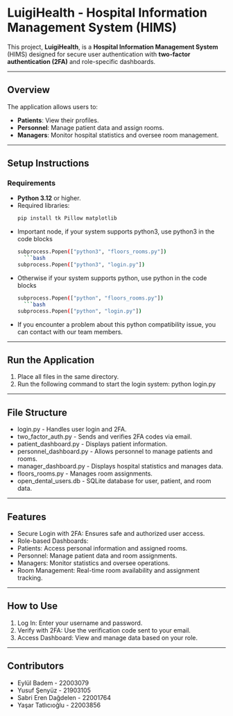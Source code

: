 # **LuigiHealth - Hospital Information Management System (HIMS)**  

This project, **LuigiHealth**, is a **Hospital Information Management System** (HIMS) designed for secure user authentication with **two-factor authentication (2FA)** and role-specific dashboards.  

---

## **Overview**  
The application allows users to:  
- **Patients**: View their profiles.  
- **Personnel**: Manage patient data and assign rooms.  
- **Managers**: Monitor hospital statistics and oversee room management.  

---

## **Setup Instructions**  

### **Requirements**  
- **Python 3.12** or higher.  
- Required libraries:  
   ```bash
   pip install tk Pillow matplotlib
- Important node, if your system supports python3, use python3 in the code blocks
  ```bash
  subprocess.Popen(["python3", "floors_rooms.py"])
    ```bash
  subprocess.Popen(["python3", "login.py"])
- Otherwise if your system supports python, use python in the code blocks
  ```bash
  subprocess.Popen(["python", "floors_rooms.py"])
    ```bash
  subprocess.Popen(["python", "login.py"])
- If you encounter a problem about this python compatibility issue, you can contact with our team members. 
---

## **Run the Application** 
1.	Place all files in the same directory.
2.	Run the following command to start the login system:
    python login.py

---

## **File Structure** 
* login.py - Handles user login and 2FA.
* two_factor_auth.py - Sends and verifies 2FA codes via email.
* patient_dashboard.py - Displays patient information.
* personnel_dashboard.py - Allows personnel to manage patients and rooms.
* manager_dashboard.py - Displays hospital statistics and manages data.
* floors_rooms.py - Manages room assignments.
* open_dental_users.db - SQLite database for user, patient, and room data.

---

## **Features** 
* Secure Login with 2FA: Ensures safe and authorized user access.
* Role-based Dashboards:
* Patients: Access personal information and assigned rooms.
* Personnel: Manage patient data and room assignments.
* Managers: Monitor statistics and oversee operations.
* Room Management: Real-time room availability and assignment tracking.

---

## **How to Use** 
1.	Log In: Enter your username and password.
2.	Verify with 2FA: Use the verification code sent to your email.
3.	Access Dashboard: View and manage data based on your role.

---

## **Contributors** 
* Eylül Badem	- 22003079	
* Yusuf Şenyüz - 21903105	
* Sabri Eren Dağdelen - 22001764	
* Yaşar Tatlıcıoğlu - 22003856	
